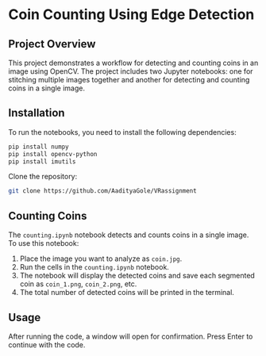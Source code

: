 # Coin Counting Using Edge Detection

## Project Overview
This project demonstrates a workflow for detecting and counting coins in an image using OpenCV. The project includes two Jupyter notebooks: one for stitching multiple images together and another for detecting and counting coins in a single image.

## Installation
To run the notebooks, you need to install the following dependencies:

```sh
pip install numpy
pip install opencv-python
pip install imutils
```

Clone the repository:

```sh
git clone https://github.com/AadityaGole/VRassignment
```

## Counting Coins
The `counting.ipynb` notebook detects and counts coins in a single image. To use this notebook:

1. Place the image you want to analyze as `coin.jpg`.
2. Run the cells in the `counting.ipynb` notebook.
3. The notebook will display the detected coins and save each segmented coin as `coin_1.png`, `coin_2.png`, etc.
4. The total number of detected coins will be printed in the terminal.

## Usage
After running the code, a window will open for confirmation. Press Enter to continue with the code.